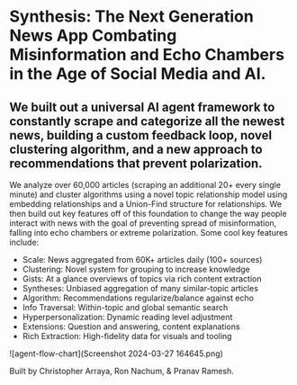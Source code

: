 # Synthesis: The Next Generation News App Combating Misinformation and Echo Chambers in the Age of Social Media and AI.

## We built out a universal AI agent framework to constantly scrape and categorize all the newest news, building a custom feedback loop, novel clustering algorithm, and a new approach to recommendations that prevent polarization. 

We analyze over 60,000 articles (scraping an additional 20+ every single minute) and cluster algorithms using a novel topic relationship model using embedding relationships and a Union-Find structure for relationships. We then build out key features off of this foundation to change the way people interact with news with the goal of preventing spread of misinformation, falling into echo chambers or extreme polarization. Some cool key features include:

* Scale: News aggregated from 60K+ articles daily (100+ sources)
* Clustering: Novel system for grouping to increase knowledge
* Gists: At a glance overviews of topics via rich content extraction
* Syntheses: Unbiased aggregation of many similar-topic articles
* Algorithm: Recommendations regularize/balance against echo
* Info Traversal: Within-topic and global semantic search
* Hyperpersonalization: Dynamic reading level adjustment
* Extensions: Question and answering, content explanations
* Rich Extraction: High-fidelity data for visuals and tooling

![agent-flow-chart](Screenshot 2024-03-27 164645.png)

Built by Christopher Arraya, Ron Nachum, & Pranav Ramesh.
